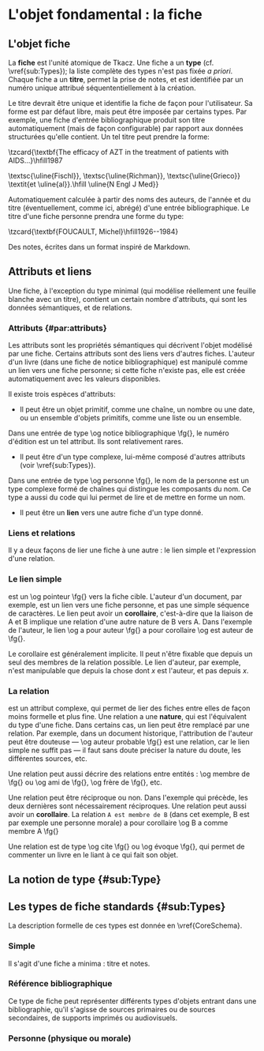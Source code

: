 # L'objet fondamental : la fiche

## L'objet fiche

La **fiche** est l'unité atomique de Tkacz. Une fiche a un **type**
(cf. \vref{sub:Types}); la liste complète des types n'est pas fixée
*a priori*. Chaque fiche a un **titre**, permet la prise
de notes, et est identifiée par un numéro unique attribué séquententiellement
à la création. 

Le titre devrait être unique et identifie la fiche de façon pour l'utilisateur.
Sa forme est par défaut libre, mais peut être imposée par certains
types. Par exemple, une fiche d'entrée bibliographique produit son
titre automatiquement (mais de façon configurable) par rapport aux
données structurées qu'elle contient. Un tel titre peut prendre la
forme:

\tzcard{\textbf{The efficacy of AZT in the treatment of patients
with AIDS…}\hfill1987

\textsc{\uline{Fischl}}, \textsc{\uline{Richman}}, \textsc{\uline{Grieco}} \textit{et \uline{al}}.\hfill \uline{N
Engl J Med}}

Automatiquement calculée à partir des noms des auteurs, de l'année
et du titre (éventuellement, comme ici, abrégé) d'une entrée bibliographique.
Le titre d'une fiche personne prendra une forme du type:

\tzcard{\textbf{FOUCAULT, Michel}\hfill1926--1984}

Des notes, écrites dans un format inspiré de Markdown.

## Attributs et liens

Une fiche, à l'exception du type minimal (qui modélise réellement
une feuille blanche avec un titre), contient un certain nombre d'attributs,
qui sont les données sémantiques, et de relations.

### Attributs {#par:attributs}

Les attributs sont les propriétés sémantiques qui décrivent l'objet
modélisé par une fiche. Certains attributs sont des liens vers d'autres
fiches. L'auteur d'un livre (dans une fiche de notice bibliographique)
est manipulé comme un lien vers une fiche personne; si cette fiche
n'existe pas, elle est créée automatiquement avec les valeurs disponibles.

Il existe trois espèces d'attributs:
 -  Il peut être un objet primitif, comme une chaîne, un nombre ou une
date, ou un ensemble d'objets primitifs, comme une liste ou un ensemble.


Dans une entrée de type \og notice bibliographique \fg{}, le numéro
d'édition est un tel attribut. Ils sont relativement rares.

 -  Il peut être d'un type complexe, lui-même composé d'autres attributs
(voir \vref{sub:Types}).


Dans une entrée de type \og personne \fg{}, le nom de la personne
est un type complexe formé de chaînes qui distingue les composants
du nom. Ce type a aussi du code qui lui permet de lire et de mettre
en forme un nom.

 -  Il peut être un **lien** vers une autre fiche d'un type donné. 

### Liens et relations

Il y a deux façons de lier une fiche à une autre : le lien simple
et l'expression d'une relation.


### Le lien simple 

est un \og pointeur \fg{} vers la fiche cible. L'auteur d'un document,
par exemple, est un lien vers une fiche personne, et pas une simple
séquence de caractères. Le lien peut avoir un **corollaire**,
c'est-à-dire que la liaison de A et B implique une relation d'une
autre nature de B vers A. Dans l'exemple de l'auteur, le lien \og a
pour auteur \fg{} a pour corollaire \og est auteur de \fg{}. 

Le corollaire est généralement implicite. Il peut n'être fixable que
depuis un seul des membres de la relation possible. Le lien d'auteur,
par exemple, n'est manipulable que depuis la chose dont *x* est
l'auteur, et pas depuis *x*. 


### La relation

est un attribut complexe, qui permet de lier des fiches entre elles
de façon moins formelle et plus fine. Une relation a une **nature**,
qui est l'équivalent du type d'une fiche. Dans certains cas, un lien
peut être remplacé par une relation. Par exemple, dans un document
historique, l'attribution de l'auteur peut être douteuse — \og auteur
probable \fg{} est une relation, car le lien simple ne suffit pas
— il faut sans doute préciser la nature du doute, les différentes
sources, etc.

Une relation peut aussi décrire des relations entre entités : \og membre
de \fg{} ou \og ami de \fg{}, \og frère de \fg{}, etc.

Une relation peut être réciproque ou non. Dans l'exemple qui précède,
les deux dernières sont nécessairement réciproques. Une relation peut
aussi avoir un **corollaire**. La relation ```A est membre de B```
(dans cet exemple, B est par exemple une personne morale) a pour corollaire
\og B a comme membre A \fg{}

Une relation est de type \og cite \fg{} ou \og évoque \fg{}, qui
permet de commenter un livre en le liant à ce qui fait son objet. 


## La notion de type {#sub:Type}


## Les types de fiche standards {#sub:Types}

La description formelle de ces types est donnée en \vref{CoreSchema}.


### Simple

Il s'agit d'une fiche a minima : titre et notes.


### Référence bibliographique

Ce type de fiche peut représenter différents types d'objets entrant
dans une bibliographie, qu'il s'agisse de sources primaires ou de
sources secondaires, de supports imprimés ou audiovisuels. 


### Personne (physique ou morale)
